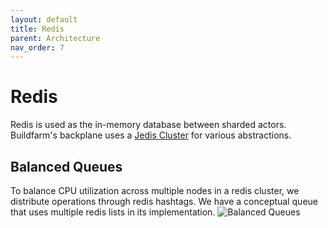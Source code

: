 ```yaml
---
layout: default
title: Redis
parent: Architecture
nav_order: 7
---
```


# Redis

Redis is used as the in-memory database between sharded actors.
Buildfarm's backplane uses a [Jedis Cluster](https://github.com/xetorthio/jedis) for various abstractions.

## Balanced Queues
To balance CPU utilization across multiple nodes in a redis cluster, we distribute operations through redis hashtags.  We have a conceptual queue that uses multiple redis lists in its implementation.
![Balanced Queues]({{site.url}}{{site.baseurl}}/assets/images/BalancedQueues.png)